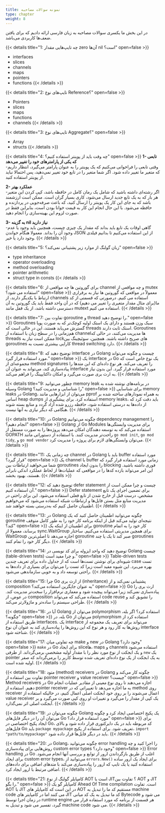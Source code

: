 ```yaml
---
title: نمونه سوالات مصاحبه
type: chapter
weight: 8
---
```


در این بخش ما یکسری سوالات مصاحبه به زبان فارسی ارائه دادیم که برای یافتن ضعف‌ها کاربردی می‌باشد.


{{< details title="1: چه تایپ‌هایی مقدار zero آن‌ها nil است؟" open=false >}}
- interfaces
- slices
- channels
- maps
- pointers
- functions
{{< /details >}}

{{< details title="2: تایپ‌های نوع Reference؟" open=false >}}
- Pointers
- slices
- maps
- functions
- channels
{{< /details >}}

{{< details title="3: تایپ‌های نوع Aggregate؟" open=false >}}
- Array
- structs
{{< /details >}}

{{< details title="4: چه وقت باید از پوینتر استفاده کنیم؟" open=false >}}
**1- تابعی که یکی از پارامترهای خود را تغییر می‌دهد**  
-وقتی تابعی را فراخوانی می‌کنیم که یک پوینتر را به عنوان پارامتر می‌گیرد، انتظار داریم که متغیر ما تغییر داده شود. اگر شما متغیر را در تابع خود تغییر نمی‌دهید، پس احتمالا نباید از پوینتر استفاده کنید.

**2- عملکرد بهتر**  
-اگر رشته‌ای داشته باشید که شامل یک رمان کامل در حافظه باشد، کپی کردن این متغیر هر بار که به یک تابع جدید ارسال می‌شود، کاری بسیار گران است. ممکن است ارزشمند باشد که به جای این کار یک پوینتر را ارسال کنید، که باعث صرفه‌جویی در پردازنده و حافظه می‌شود. با این حال انجام این کار به قیمت خوانا بودن است، بنابراین فقط در صورت لزوم این بهینه‌سازی را انجام دهید.

**3- به گزینه nil نیاز دارید**  
-گاهی اوقات یک تابع باید بداند که مقدار یک چیزی چیست، همچنین باید وجود یا عدم وجود آن را بداند. معمولا هنگام خواندن JSON از این استفاده می‌کنیم تا بدانیم فیلدی وجود دارد یا خیر.
{{< /details >}}

{{< details title="5: زبان گولنگ از موارد زیر پشتیبانی نمی‌کند؟" open=false >}}
- type inheritance
- operator overloading
- method overloading
- pointer arithmetic
- struct type in consts
{{< /details >}}

{{< details title="6: برای گوروتین ها چه مواقعی از channel و چه مواقعی از mutex استفاده می شود؟" open=false >}}
معمولاً در مواقعی که گوروتین ها نیاز به برقراری ارتباط با یکدیگر دارند، از channels استفاده می کنیم. درصورتی که قسمتی از کد ما(برای مثال مقدار متغیری را تغییر می دهیم) که در آن واحد فقط باید یک گوروتین به آن دسترسی داشته باشد، از یک قفل مانند mutext استفاده می کنیم.
{{< /details >}}

{{< details title="7: تفاوت بین goroutine و thread را توضیح دهید." open=false >}}
Goroutines سبک وزن هستند و دارای یک استک اولیه کوچک‌تر که به صورت پویا گسترش می‌یابد هستند، این در حالی است که threads استک ثابت دارند. Goroutines هم‌زمانی را در سطح زبان با استفاده از channelها مدیریت می‌کنند، در حالی که threads ممکن است نیاز به lockهای صریح داشته باشند. همچنین، سوئیچینگ بین goroutines کارایی بیشتری نسبت به thread switching دارد.
{{< /details >}}

{{< details title="8: توضیح دهید که interface در Golang چیست و چگونه می‌تواند مورد استفاده قرار گیرد." open=false >}}
یک interface در Go یک نوع خاص است که مجموعه‌ای از method signatures را تعریف می‌کند. هر نوع داده‌ای که این متدها را پیاده‌سازی کند، می‌تواند به عنوان آن interface مورد استفاده قرار گیرد. این بدون نیاز به ارث بری صورت می‌گیرد و امکان داکتایپینگ را فراهم می‌کند.
{{< /details >}}

{{< details title="9: چطور می‌توانید memory leak در برنامه‌های نوشته شده به وسیله Golang را شناسایی و مدیریت کنید؟" open=false >}}
برای شناسایی memory leaks در Golang، می‌توان از ابزارهایی مانند pprof به همراه نمودارهای ساخته شده بر اساس heap dumps استفاده کرد. برای پیشگیری از memory leaks، باید دقت کرد که از داده‌ها به درستی استفاده شود، حافظه رزرو شده آزاد گردد و منابع بسته شوند هنگامی که دیگر نیازی به آنها نیست.
{{< /details >}}

{{< details title="10: در Golang چگونه می‌توانیم dependency management را انجام دهیم؟" open=false >}}
Golang از Go Modules برای مدیریت وابستگی‌ها استفاده می‌کند که به توسعه دهندگان امکان می‌دهد پروژه‌ها را به صورت مستقل از GOPATH راحت‌تر مدیریت کنند. با استفاده از دستوراتی مانند `go mod init`, `go mod tidy`, و `go mod vendor` می‌توان وابستگی‌های لازم برای پروژه را مدیریت کرد.
{{< /details >}}

{{< details title="11: چه زمانی یک channel در Golang باید با buffer مورد استفاده قرار گیرد؟" open=false >}}
یک channel با buffer زمانی مورد استفاده قرار گیرد که شما می‌خواهید ارتباطات بین goroutines را بدون ایجاد blocking فوری داشته باشید. این امر می‌تواند بازده کدها را در مواقعی که عملیات‌ها از لحاظ عملکرد اندکی نابرابر هستند، بهبود بخشد.
{{< /details >}}


{{< details title="12: توضیح دهید که defer statement چیست و چرا ممکن است از آن استفاده کنیم." open=false >}}
Defer statement برای تضمین اجرای یک تابع مشخص، درست قبل از خارج شدن از تابع فعلی استفاده می‌شود. این برای راحتی در مدیریت منابع مثل بستن فایل‌ها و ارتباطات شبکه استفاده می‌شود که می‌خواهیم اطمینان حاصل کنیم که به‌درستی بسته خواهند شد.
{{< /details >}}

{{< details title="13: در Golang چگونه می‌توانید اطمینان حاصل کنید که یک goroutine نتیجه‌ای تولید می‌کند قبل از اینکه برنامه کار خود را به طور کامل متوقف کند؟" open=false >}}
برای اطمینان از اینکه یک goroutine کار خود را به اتمام برساند، معمولا از sync.WaitGroup برای همچین مدیریتی استفاده می‌کنیم. ساختار WaitGroup اجازه می‌دهد تا اصلی‌ترین goroutine صبر کند تا یک یا چند goroutines دیگر کار خود را تمام کنند.
{{< /details >}}

{{< details title="14: توضیح دهید که واحد ایزوله برای کد نویسی در Golang چیست (table-driven tests) و چرا مفید است." open=false >}}
Table-driven tests شیوه‌ای برای نوشتن تست‌ها است که از جداول داده برای تعریف چندین case تست بهره می‌برد. این شیوه مفید است زیرا کد تست را می‌توان برای بسیاری از داده‌ها به راحتی توسعه داد و به خوبی سازماندهی می‌شود.
{{< /details >}}

{{< details title="15: چرا Go از ارث بری (inheritance) پشتیبانی نمی‌کند و از composition به عنوان جایگزین استفاده می‌کند؟" open=false >}}
Go ارث بری را پیاده‌سازی نمی‌کند زیرا می‌تواند پیچیده شود و معماری نرم‌افزار را سخت‌تر مدیریت کند. در عوض، از composition استفاده می‌کند که می‌تواند code reuse را تشویق کند و طراحی سیستم را ساده‌تر و ماژولارتر می‌کند.
{{< /details >}}

{{< details title="16: آیا در Golang می‌توان از polymorphism استفاده کرد؟ اگر بله، چگونه؟" open=false >}}
بله، در Go می‌توان از polymorphism استفاده کرد از طریق استفاده از interfaces. یک interface می‌تواند برای تعریف یک مجموعه از روش‌ها به کار رود و هر نوع که این روش‌ها را پیاده‌سازی کند به عنوان آن نوع interface شناخته شود.
{{< /details >}}

{{< details title="17: چه تفاوتی میان make و new در Golang وجود دارد؟" open=false >}}
`make` در Go برای ایجاد sliceها، maps و channels استفاده می‌شود و یک ابجکت از نوع مورد نظر را با مقدار اولیه مشخصی برمی‌گرداند. از طرفی `new` یک pointer به یک ابجکت از یک نوع داده‌ای تعریف شده توسط کاربر را برمی‌گرداند که صفر اولیه شده است.
{{< /details >}}

{{< details title="18: متود (method) receivers در Golang چگونه کار می‌کند و تفاوت بین استفاده از pointer receiver و value receiver چیست؟" open=false >}}
Method receivers در Go اجازه می‌دهند تا روی نوع معینی از مقادیر عملیات انجام دهیم. استفاده از pointer receiver به ما اجازه می‌دهد تا تغییراتی که در method روی receiver اعمال می‌شوند را بر روی خود آبجکت اصلی اعمال کنیم، در حالیکه استفاده از value receiver یک کپی از مقدار را می‌گیرد و تغییرات او روی کپی صورت می‌گیرد و بر آبجکت اصلی اثر نمی‌گذارد.
{{< /details >}}

{{< details title="19: چگونه می‌توان در Golang یک پکیج اختصاصی ایجاد کرد و چگونه می‌توان آن را در دیگر فایل‌های Go مورد استفاده قرار داد؟" open=false >}}
برای ایجاد پکیج اختصاصی در Go، کد مربوطه باید در یک دایرکتوری قرار داده شود و بالای فایل‌های Go باید `package mypackage` تعریف شود. برای استفاده از پکیج، `import "path/to/mypackage"` باید در دیگر فایل‌ها قرار داده شود.
{{< /details >}}

{{< details title="20: در Golang، چگونه می‌توانید error handling را اجرا کنید و چه روش‌هایی برای پیاده‌سازی custom error types وجود دارد؟" open=false >}}
Error handling در Go اغلب از طریق بازگرداندن ارور از توابع و بررسی آنها انجام می‌شود. برای ایجاد custom error types، می‌توانید از `errors.New()` برای ایجاد یک ارور ساده استفاده کنید یا یک تایپ که ارور را پیاده‌سازی می‌کند با متدهای اضافی برای داده‌های اضافی مرتبط با ارور ایجاد کرد.
{{< /details >}}

{{< details title="21: کامپایلر گولنگ از نوع AOT است یا JIT؟ تفاوت بین AOT و JIT را بگو." open=false >}}
کامپایلر گو یک Ahead Of Time compilation است. تفاوت AOT با JIT در این است که کامپایلر های AOT مستقیم کد ما را تبدیل به machine code می کنند اما در کامپایتر های JIT کد ما تبدیل به یک کد میانی Bytecode می شود و در زمان اجرا توسط runtime engine هر قسمت از برنامه که مورد استفاده قرار می گیرد، تفسیر می شود و تبدیل به machine code می شود.
{{< /details >}}
